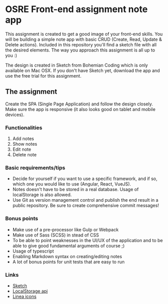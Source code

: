 # OSRE Front-end assignment note app

This assignment is created to get a good image of your front-end skills. You will be building a simple note app with basic CRUD (Create, Read, Update & Delete actions). Included in this repository you'll find a sketch file with all the desired elements. The way you approach this assignment is all up to you :)

The design is created in Sketch from Bohemian Coding which is only available on Mac OSX. If you don't have Sketch yet, download the app and use the free trial for this assignment.

## The assignment

Create the SPA (Single Page Application) and follow the design closely. Make sure the app is responsive (it also looks good on tablet and mobile devices).

### Functionalities

1. Add notes
2. Show notes
3. Edit note
4. Delete note

### Basic requirements/tips
- Decide for yourself if you want to use a specific framework, and if so, which one you would like to use (Angular, React, VueJS).
- Notes doesn't have to be stored in a real database. Usage of localStorage is also allowed.
- Use Git as version management control and publish the end result in a public repository. Be sure to create comprehensive commit messages!

### Bonus points
- Make use of a pre-processor like Gulp or Webpack
- Make use of Sass (SCSS) in stead of CSS
- To be able to point weaknesses in the UI/UX of the application and to be able to give good fundamental arguments of course ;)
- Usage of typescript
- Enabling Markdown syntax on creating/editing notes
- A lot of bonus points for unit tests that are easy to run

### Links
- [Sketch](https://www.sketchapp.com/)
- [LocalStorage api](https://developer.mozilla.org/en-US/docs/Web/API/Window/localStorage)
- [Linea icons](http://www.linea.io/)
